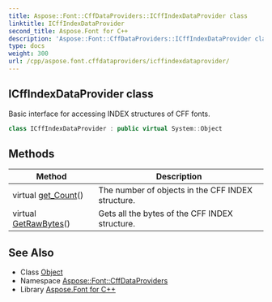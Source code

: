 ```yaml
---
title: Aspose::Font::CffDataProviders::ICffIndexDataProvider class
linktitle: ICffIndexDataProvider
second_title: Aspose.Font for C++
description: 'Aspose::Font::CffDataProviders::ICffIndexDataProvider class. Basic interface for accessing INDEX structures of CFF fonts in C++.'
type: docs
weight: 300
url: /cpp/aspose.font.cffdataproviders/icffindexdataprovider/
---
```

## ICffIndexDataProvider class


Basic interface for accessing INDEX structures of CFF fonts.

```cpp
class ICffIndexDataProvider : public virtual System::Object
```

## Methods

| Method | Description |
| --- | --- |
| virtual [get_Count](./get_count/)() | The number of objects in the CFF INDEX structure. |
| virtual [GetRawBytes](./getrawbytes/)() | Gets all the bytes of the CFF INDEX structure. |
## See Also

* Class [Object](../../system/object/)
* Namespace [Aspose::Font::CffDataProviders](../)
* Library [Aspose.Font for C++](../../)
